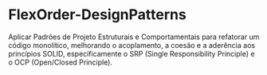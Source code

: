 # FlexOrder-DesignPatterns
Aplicar Padrões de Projeto Estruturais e Comportamentais para refatorar um código monolítico, melhorando o acoplamento, a coesão e a aderência aos princípios SOLID, especificamente o SRP (Single Responsibility Principle) e o OCP (Open/Closed Principle).
